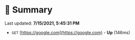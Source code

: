 # 📖 Summary
Last updated: **7/15/2021, 5:45:31 PM**

- `GET` [https://google.com](https://google.com) - **Up** (146ms)
